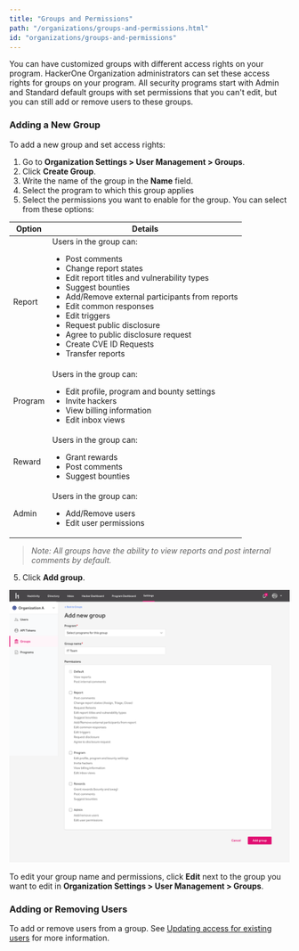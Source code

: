 ```yaml
---
title: "Groups and Permissions"
path: "/organizations/groups-and-permissions.html"
id: "organizations/groups-and-permissions"
---
```


You can have customized groups with different access rights on your program. HackerOne Organization administrators can set these access rights for groups on your program. All security programs start with Admin and Standard default groups with set permissions that you can't edit, but you can still add or remove users to these groups.

### Adding a New Group
To add a new group and set access rights:
1. Go to **Organization Settings > User Management > Groups**.
2. Click **Create Group**.
3. Write the name of the group in the **Name** field.
4. Select the program to which this group applies
5. Select the permissions you want to enable for the group. You can select from these options:

Option | Details
------ | ------
Report | Users in the group can: <ul><li>Post comments</li><li>Change report states</li><li>Edit report titles and vulnerability types</li><li>Suggest bounties</li><li>Add/Remove external participants from reports</li><li>Edit common responses</li><li>Edit triggers</li><li>Request public disclosure</li><li>Agree to public disclosure request</li><li>Create CVE ID Requests</li><li>Transfer reports</li>
Program | Users in the group can: <ul><li>Edit profile, program and bounty settings</li><li>Invite hackers</li><li>View billing information</li><li>Edit inbox views</li>
Reward | Users in the group can: <ul><li>Grant rewards</li><li>Post comments</li><li>Suggest bounties</li>
Admin | Users in the group can: <ul><li>Add/Remove users</li><li>Edit user permissions</li>

><i>Note: All groups have the ability to view reports and post internal comments by default.</i>

5. Click **Add group**.

![user group](./images/user-management-group.png)

To edit your group name and permissions, click **Edit** next to the group you want to edit in **Organization Settings > User Management > Groups**.

### Adding or Removing Users
To add or remove users from a group. See [Updating access for existing users](/organizations/user-management.html#updating-access-for-existing-users) for more information.
